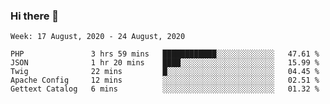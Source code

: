 ### Hi there 👋

<!--START_SECTION:waka-->
```text
Week: 17 August, 2020 - 24 August, 2020

PHP               3 hrs 59 mins   ████████████░░░░░░░░░░░░░   47.61 % 
JSON              1 hr 20 mins    ████░░░░░░░░░░░░░░░░░░░░░   15.99 % 
Twig              22 mins         █░░░░░░░░░░░░░░░░░░░░░░░░   04.45 % 
Apache Config     12 mins         ░░░░░░░░░░░░░░░░░░░░░░░░░   02.51 % 
Gettext Catalog   6 mins          ░░░░░░░░░░░░░░░░░░░░░░░░░   01.32 %
```
<!--END_SECTION:waka-->

<!--
**KimBranzell/KimBranzell** is a ✨ _special_ ✨ repository because its `README.md` (this file) appears on your GitHub profile.

Here are some ideas to get you started:

- 🔭 I’m currently working on ...
- 🌱 I’m currently learning ...
- 👯 I’m looking to collaborate on ...
- 🤔 I’m looking for help with ...
- 💬 Ask me about ...
- 📫 How to reach me: ...
- 😄 Pronouns: ...
- ⚡ Fun fact: ...
-->

